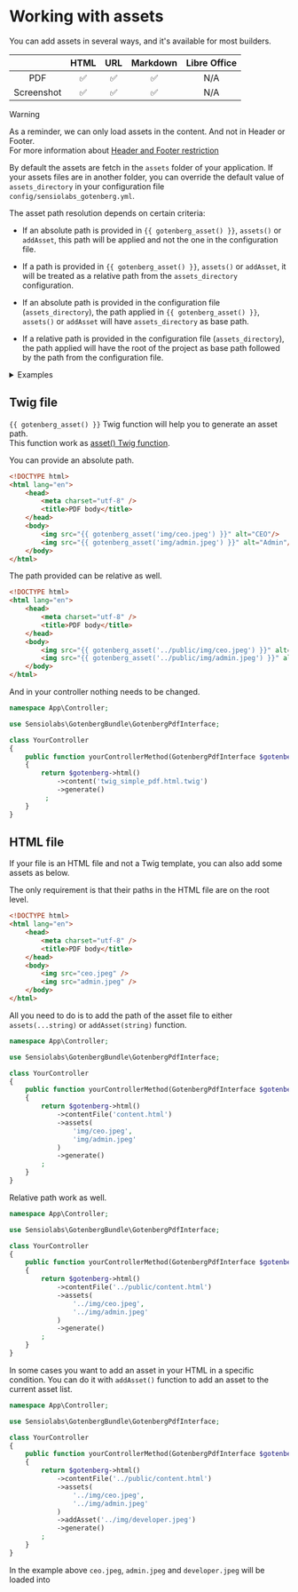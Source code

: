 # Working with assets

You can add assets in several ways, and it's available for most builders.

|            |         HTML         |        URL         |      Markdown      | Libre Office |
|:----------:|:--------------------:|:------------------:|:------------------:|:------------:|
|    PDF     |  :white_check_mark:  | :white_check_mark: | :white_check_mark: |     N/A      |
| Screenshot |  :white_check_mark:  | :white_check_mark: | :white_check_mark: |     N/A      |

> [!WARNING]  
> As a reminder, we can only load assets in the content. And not in Header or Footer.  
> For more information about [Header and Footer restriction](https://gotenberg.dev/docs/routes#header-footer-chromium)
> 
> By default the assets are fetch in the `assets` folder of your application.
> If your assets files are in another folder, you can override the 
> default value of `assets_directory` in your configuration file 
> `config/sensiolabs_gotenberg.yml`.
>
> The asset path resolution depends on certain criteria:
> - If an absolute path is provided in `{{ gotenberg_asset() }}`, `assets()`
> or `addAsset`, this path will be applied and not the one in the configuration file.
>
> - If a path is provided in `{{ gotenberg_asset() }}`, `assets()`
> or `addAsset`, it will be treated as a relative path from the `assets_directory` configuration.
>
> - If an absolute path is provided in the configuration file (`assets_directory`), the path applied
> in `{{ gotenberg_asset() }}`, `assets()` or `addAsset` will have `assets_directory` as base path.
>
> - If a relative path is provided in the configuration file (`assets_directory`), the path applied
> will have the root of the project as base path followed by the path from the configuration file.
>
> <details>
>     <summary>Examples</summary>
>
> ```php
> // Without sensiolabs_gotenberg.assets_directory:
> $builder->addAsset('/some/absolute/path/img.png'); // (string) '/some/absolute/path/img.png'
> 
> // Without sensiolabs_gotenberg.assets_directory:
> $builder->addAsset('some/relative/img.png'); // (string) '%kernel.project_dir%/assets/some/relative/img.png'
> 
> // With sensiolabs_gotenberg.assets_directory: '/some/absolute/path'
> $builder->addAsset('./some/relative/img.png'); // (string) '/some/absolute/path/some/relative/img.png'
> 
> // With sensiolabs_gotenberg.assets_directory: 'some/relative/path'
> $builder->addAsset('./also/relative/img.png'); // (string) '%kernel.project_dir%/assets/some/relative/path/also/relative/img.png'
> ```
> </details>

## Twig file

`{{ gotenberg_asset() }}` Twig function will help you to generate an asset path.  
This function work as [asset() Twig function](https://symfony.com/doc/current/templates.html#linking-to-css-javascript-and-image-assets).

You can provide an absolute path.

```html
<!DOCTYPE html>
<html lang="en">
    <head>
        <meta charset="utf-8" />
        <title>PDF body</title>
    </head>
    <body>
        <img src="{{ gotenberg_asset('img/ceo.jpeg') }}" alt="CEO"/>
        <img src="{{ gotenberg_asset('img/admin.jpeg') }}" alt="Admin"/>
    </body>
</html>
```

The path provided can be relative as well.

```html
<!DOCTYPE html>
<html lang="en">
    <head>
        <meta charset="utf-8" />
        <title>PDF body</title>
    </head>
    <body>
        <img src="{{ gotenberg_asset('../public/img/ceo.jpeg') }}" alt="CEO"/>
        <img src="{{ gotenberg_asset('../public/img/admin.jpeg') }}" alt="Admin"/>
    </body>
</html>
```

And in your controller nothing needs to be changed.

```php
namespace App\Controller;

use Sensiolabs\GotenbergBundle\GotenbergPdfInterface;

class YourController
{
    public function yourControllerMethod(GotenbergPdfInterface $gotenberg): Response
    {
        return $gotenberg->html()
            ->content('twig_simple_pdf.html.twig')
            ->generate()
         ;
    }
}
```

## HTML file

If your file is an HTML file and not a Twig template, you can also
add some assets as below.

The only requirement is that their paths in the HTML file are on the root level.

```html
<!DOCTYPE html>
<html lang="en">
    <head>
        <meta charset="utf-8" />
        <title>PDF body</title>
    </head>
    <body>
        <img src="ceo.jpeg" />
        <img src="admin.jpeg" />
    </body>
</html>
```

All you need to do is to add the path of the asset file to either `assets(...string)` or `addAsset(string)` function.

```php
namespace App\Controller;

use Sensiolabs\GotenbergBundle\GotenbergPdfInterface;

class YourController
{
    public function yourControllerMethod(GotenbergPdfInterface $gotenberg): Response
    {
        return $gotenberg->html()
            ->contentFile('content.html')
            ->assets(
                'img/ceo.jpeg',
                'img/admin.jpeg'
            )
            ->generate()
        ;
    }
}
```

Relative path work as well.

```php
namespace App\Controller;

use Sensiolabs\GotenbergBundle\GotenbergPdfInterface;

class YourController
{
    public function yourControllerMethod(GotenbergPdfInterface $gotenberg): Response
    {
        return $gotenberg->html()
            ->contentFile('../public/content.html')
            ->assets(
                '../img/ceo.jpeg',
                '../img/admin.jpeg'
            )
            ->generate()
        ;
    }
}
```

In some cases you want to add an asset in your HTML in a specific condition.
You can do it with `addAsset()` function to add an asset to the current asset list.

```php
namespace App\Controller;

use Sensiolabs\GotenbergBundle\GotenbergPdfInterface;

class YourController
{
    public function yourControllerMethod(GotenbergPdfInterface $gotenberg): Response
    {
        return $gotenberg->html()
            ->contentFile('../public/content.html')
            ->assets(
                '../img/ceo.jpeg',
                '../img/admin.jpeg'
            )
            ->addAsset('../img/developer.jpeg') 
            ->generate()
        ;
    }
}
```

In the example above `ceo.jpeg`, `admin.jpeg` and `developer.jpeg` will be loaded into 
